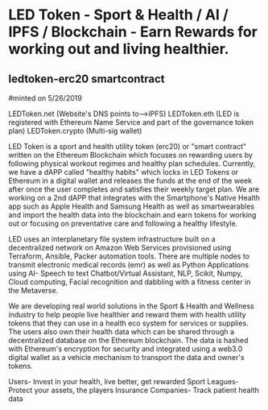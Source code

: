 # LED Token - Sport & Health / AI / IPFS / Blockchain - Earn Rewards for working out and living healthier.
## ledtoken-erc20 smartcontract
#minted on 5/26/2019

LEDToken.net
(Website's DNS points to-->IPFS)
LEDToken.eth
(LED is registered with Ethereum Name Service and part of the governance token plan)
LEDToken.crypto
(Multi-sig wallet)


LED Token is a sport and health utility token (erc20) or "smart contract" written on the Ethereum Blockchain which focuses on rewarding users by following physical workout regimes and healthy plan schedules. Currently, we have a dAPP called "healthy habits" which locks in LED Tokens or Ethereum in a digital wallet and releases the funds at the end of the week after once the user completes and satisfies their weekly target plan. We are working on a 2nd dAPP that integrates with the Smartphone's Native Health app such as Apple Health and Samsung Health as well as smartwearables and import the health data into the blockchain and earn tokens for working out or focusing on preventative care and following a healthy lifestyle.


LED uses an interplanetary file system infrastructure built on a decentralized network on Amazon Web Services provisioned using Terraform, Ansible, Packer automation tools. There are multiple nodes to transmit electronic medical records (emr) as well as Python Applications using AI- Speech to text Chatbot/Virtual Assistant, NLP, Scikit, Numpy, Cloud computing, Facial recognition and dabbling with a fitness center in the Metaverse. 


We are developing real world solutions in the Sport & Health and Wellness industry to help people live healthier and reward them with health utility tokens that they can use in a health eco system for services or supplies. The users also own their health data which can be shared through a decentralized database on the Ethereum blockchain. The data is hashed with Ethereum's encryption for security and integrated using a web3.0 digital wallet as a vehicle mechanism to transport the data and owner's tokens.

Users- Invest in your health, live better, get rewarded
Sport Leagues- Protect your assets, the players
Insurance Companies- Track patient health data
